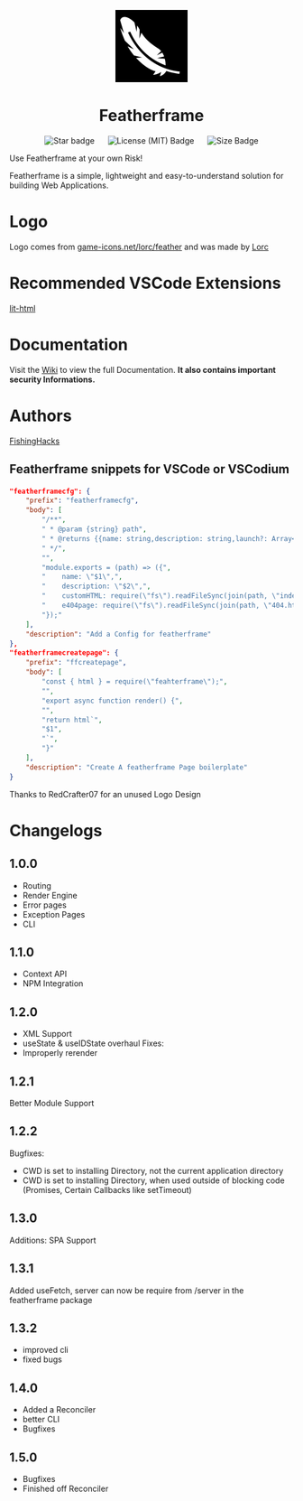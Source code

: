 <p align="center">
<img src="https://raw.githubusercontent.com/FishingHacks/featherframe/master/.github/assets/logo.png" style="width: 128px; height: 128px;" />
<h1 align="center">Featherframe</h1>
</p>

<p align="center">
	<img alt="Star badge" src="https://img.shields.io/github/stars/FishingHacks/featherframe?style=for-the-badge&labelColor=000">&nbsp;&nbsp;&nbsp;&nbsp;&nbsp;&nbsp;<img alt="License (MIT) Badge" src="https://img.shields.io/github/license/FishingHacks/featherframe?style=for-the-badge&labelColor=000">&nbsp;&nbsp;&nbsp;&nbsp;&nbsp;&nbsp;<img alt="Size Badge" src="https://img.shields.io/github/languages/code-size/FishingHacks/featherframe?label=Size&style=for-the-badge&labelColor=000"
</p>

Use Featherframe at your own Risk!

Featherframe is a simple, lightweight and easy-to-understand solution for building Web Applications.

# Logo

Logo comes from [game-icons.net/lorc/feather](https://game-icons.net/1x1/lorc/feather.html) and was made by [Lorc](https://lorcblog.blogspot.com/)

# Recommended VSCode Extensions
[lit-html](https://marketplace.visualstudio.com/items?itemName=bierner.lit-html)
	
# Documentation

Visit the [Wiki](https://www.github.com/FishingHacks/featherframe/wiki) to view the full Documentation. **It also contains important security Informations.**

# Authors

[FishingHacks](https://github.com/FishingHacks)

## Featherframe snippets for VSCode or VSCodium

```json
"featherframecfg": {
	"prefix": "featherframecfg",
	"body": [
		"/**",
		" * @param {string} path",
		" * @returns {{name: string,description: string,launch?: Array<string>,customHTML?: string}}",
		" */",
		"",
		"module.exports = (path) => ({",
		"    name: \"$1\",",
		"    description: \"$2\",",
		"    customHTML: require(\"fs\").readFileSync(join(path, \"index.html\")).toString(),",
		"    e404page: require(\"fs\").readFileSync(join(path, \"404.html\")).toString()",
		"});"
	],
	"description": "Add a Config for featherframe"
},
"featherframecreatepage": {
	"prefix": "ffcreatepage",
	"body": [
		"const { html } = require(\"feahterframe\");",
		"",
		"export async function render() {",
		"",
		"return html`",
		"$1",
		"`",
		"}"
	],
	"description": "Create A featherframe Page boilerplate"
}
```

Thanks to RedCrafter07 for an unused Logo Design

# Changelogs
## 1.0.0
- Routing
- Render Engine
- Error pages
- Exception Pages
- CLI

## 1.1.0
- Context API
- NPM Integration

## 1.2.0
- XML Support
- useState & useIDState overhaul
Fixes:
- Improperly rerender

## 1.2.1
Better Module Support

## 1.2.2
Bugfixes:
- CWD is set to installing Directory, not the current application directory
- CWD is set to installing Directory, when used outside of blocking code (Promises, Certain Callbacks like setTimeout)

## 1.3.0
Additions: SPA Support

## 1.3.1
Added useFetch, server can now be require from /server in the featherframe package

## 1.3.2
- improved cli
- fixed bugs

## 1.4.0
- Added a Reconciler
- better CLI
- Bugfixes

## 1.5.0
- Bugfixes
- Finished off Reconciler